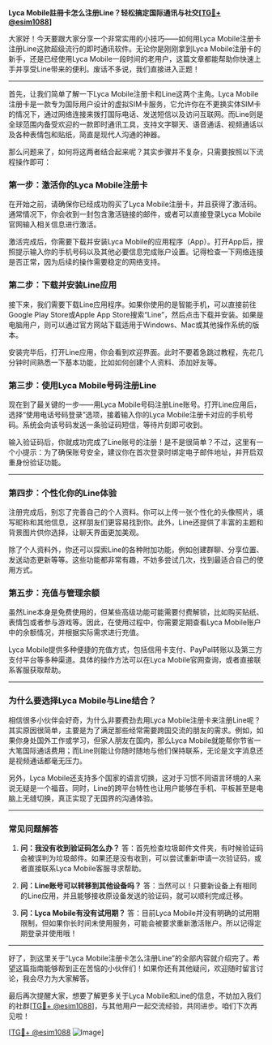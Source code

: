 **Lyca Mobile註冊卡怎么注册Line？轻松搞定国际通讯与社交[[TG💪+ @esim1088](https://t.me/s/esim1088)]**

大家好！今天要跟大家分享一个非常实用的小技巧——如何用Lyca Mobile注册卡注册Line这款超级流行的即时通讯软件。无论你是刚刚拿到Lyca Mobile注册卡的新手，还是已经使用Lyca Mobile一段时间的老用户，这篇文章都能帮助你快速上手并享受Line带来的便利。废话不多说，我们直接进入正题！

---

首先，让我们简单了解一下Lyca Mobile注册卡和Line这两个主角。Lyca Mobile注册卡是一款专为国际用户设计的虚拟SIM卡服务，它允许你在不更换实体SIM卡的情况下，通过网络连接来拨打国际电话、发送短信以及访问互联网。而Line则是全球范围内备受欢迎的一款即时通讯工具，支持文字聊天、语音通话、视频通话以及各种表情包和贴纸，简直是现代人沟通的神器。

那么问题来了，如何将这两者结合起来呢？其实步骤并不复杂，只需要按照以下流程操作即可：

### **第一步：激活你的Lyca Mobile注册卡**
在开始之前，请确保你已经成功购买了Lyca Mobile注册卡，并且获得了激活码。通常情况下，你会收到一封包含激活链接的邮件，或者可以直接登录Lyca Mobile官网输入相关信息进行激活。

激活完成后，你需要下载并安装Lyca Mobile的应用程序（App）。打开App后，按照提示输入你的手机号码以及其他必要信息完成账户设置。记得检查一下网络连接是否正常，因为后续的操作需要稳定的网络支持。

### **第二步：下载并安装Line应用**
接下来，我们需要下载Line应用程序。如果你使用的是智能手机，可以直接前往Google Play Store或Apple App Store搜索“Line”，然后点击下载并安装。如果是电脑用户，则可以通过官方网站下载适用于Windows、Mac或其他操作系统的版本。

安装完毕后，打开Line应用，你会看到欢迎界面。此时不要着急跳过教程，先花几分钟时间熟悉一下基本功能，比如如何创建个人资料、添加好友等。

### **第三步：使用Lyca Mobile号码注册Line**
现在到了最关键的一步——用Lyca Mobile号码注册Line账号。打开Line应用后，选择“使用电话号码登录”选项，接着输入你的Lyca Mobile注册卡对应的手机号码。系统会向该号码发送一条验证码短信，等待片刻即可收到。

输入验证码后，你就成功完成了Line账号的注册！是不是很简单？不过，这里有一个小提示：为了确保账号安全，建议你在首次登录时绑定电子邮件地址，并开启双重身份验证功能。

---

### **第四步：个性化你的Line体验**
注册完成后，别忘了完善自己的个人资料。你可以上传一张个性化的头像照片，填写昵称和其他信息，这样朋友们更容易找到你。此外，Line还提供了丰富的主题和背景图片供你选择，让聊天界面更加美观。

除了个人资料外，你还可以探索Line的各种附加功能，例如创建群聊、分享位置、发送动态更新等等。这些功能都非常有趣，不妨多尝试几次，找到最适合自己的使用方式。

### **第五步：充值与管理余额**
虽然Line本身是免费使用的，但某些高级功能可能需要付费解锁，比如购买贴纸、表情包或者参与游戏等。因此，在使用过程中，你需要定期查看Lyca Mobile账户中的余额情况，并根据实际需求进行充值。

Lyca Mobile提供多种便捷的充值方式，包括信用卡支付、PayPal转账以及第三方支付平台等多种渠道。具体的操作方法可以在Lyca Mobile官网查询，或者直接联系客服获取帮助。

---

### **为什么要选择Lyca Mobile与Line结合？**

相信很多小伙伴会好奇，为什么非要费劲去用Lyca Mobile注册卡来注册Line呢？其实原因很简单，主要是为了满足那些经常需要跨国交流的朋友的需求。例如，如果你身处国外工作或学习，但家人朋友在国内，那么Lyca Mobile就能帮你节省一大笔国际通话费用；而Line则能让你随时随地与他们保持联系，无论是文字消息还是视频通话都毫无压力。

另外，Lyca Mobile还支持多个国家的语言切换，这对于习惯不同语言环境的人来说无疑是一个福音。同时，Line的跨平台特性也让用户能够在手机、平板甚至是电脑上无缝切换，真正实现了无国界的沟通体验。

---

### **常见问题解答**

1. **问：我没有收到验证码怎么办？**
   答：首先检查垃圾邮件文件夹，有时候验证码会被误判为垃圾邮件。如果还是没有收到，可以尝试重新申请一次验证码，或者直接联系Lyca Mobile客服寻求帮助。

2. **问：Line账号可以转移到其他设备吗？**
   答：当然可以！只要新设备上有相同的Line应用，并且能够接收原设备发送的验证码，就可以顺利完成迁移。

3. **问：Lyca Mobile有没有试用期？**
   答：目前Lyca Mobile并没有明确的试用期限制，但如果你长时间未使用服务，可能会被要求重新激活账户。所以记得定期登录并使用哦！

---

好了，到这里关于“Lyca Mobile注册卡怎么注册Line”的全部内容就介绍完了。希望这篇指南能够帮到正在苦恼的小伙伴们！如果你还有其他疑问，欢迎随时留言讨论，我会尽力为大家解答。

最后再次提醒大家，想要了解更多关于Lyca Mobile和Line的信息，不妨加入我们的社群[[TG💪+ @esim1088](https://t.me/s/esim1088)]，与其他用户一起交流经验，共同进步。咱们下次再见啦！

[[TG💪+ @esim1088](https://t.me/s/esim1088) ![Image](https://i.postimg.cc/4NQfJmqS/Snipaste-2025-05-13-00-14-12.png)]